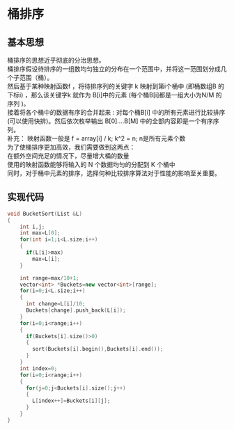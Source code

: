 # 桶排序
## 基本思想
桶排序的思想近乎彻底的分治思想。<br>
桶排序假设待排序的一组数均匀独立的分布在一个范围中，并将这一范围划分成几个子范围（桶）。<br>
然后基于某种映射函数f ，将待排序列的关键字 k 映射到第i个桶中 (即桶数组B 的下标i) ，那么该关键字k 就作为 B[i]中的元素 (每个桶B[i]都是一组大小为N/M 的序列 )。<br>
接着将各个桶中的数据有序的合并起来 : 对每个桶B[i] 中的所有元素进行比较排序 (可以使用快排)。然后依次枚举输出 B[0]….B[M] 中的全部内容即是一个有序序列。<br>
补充： 映射函数一般是 f = array[i] / k; k^2 = n; n是所有元素个数<br>
为了使桶排序更加高效，我们需要做到这两点：<br>
在额外空间充足的情况下，尽量增大桶的数量<br>
使用的映射函数能够将输入的 N 个数据均匀的分配到 K 个桶中<br>
同时，对于桶中元素的排序，选择何种比较排序算法对于性能的影响至关重要。<br>
## 实现代码
```cpp
void BucketSort(List &L)
{
    int i,j;
    int max=L[0];
    for(int i=1;i<L.size;i++)
    {
      if(L[i]>max)
        max=L[i];
    }

    int range=max/10+1;
    vector<int> *Buckets=new vector<int>[range];
    for(i=0;i<L.size;i++)
    {
      int change=L[i]/10;
      Buckets[change].push_back(L[i]);
    }
    for(i=0;i<range;i++)
    {
      if(Buckets[i].size()>0)
      {
        sort(Buckets[i].begin(),Buckets[i].end());
      }
    }
    int index=0;
    for(i=0;i<range;i++)
    {
      for(j=0;j<Buckets[i].size();j++)
      {
        L[index++]=Buckets[i][j];
      }
    }
}
```
